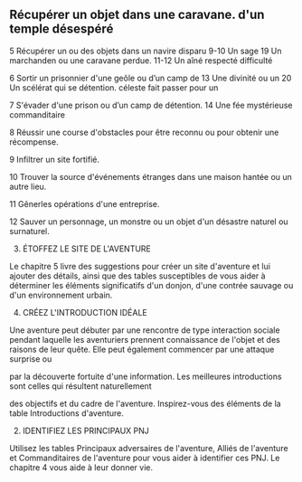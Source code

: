 ## Récupérer un objet dans une caravane. d'un temple désespéré


5 Récupérer un ou des objets dans un navire disparu 9-10 Un sage 19 Un marchanden
ou une caravane perdue. 11-12 Un aîné respecté difficulté

6 Sortir un prisonnier d'une geôle ou d’un camp de 13 Une divinité ou un 20 Un scélérat qui se
détention. céleste fait passer pour un

7 S'évader d'une prison ou d’un camp de détention. 14 Une fée mystérieuse commanditaire

8 Réussir une course d'obstacles pour être reconnu ou
pour obtenir une récompense.

9  Infiltrer un site fortifié.

10 Trouver la source d'événements étranges dans une
maison hantée ou un autre lieu.

11  Gênerles opérations d'une entreprise.

12 Sauver un personnage, un monstre ou un objet d'un
désastre naturel ou surnaturel.

3. ÉTOFFEZ LE SITE DE L'AVENTURE

Le chapitre 5 livre des suggestions pour créer un site d'aventure
et lui ajouter des détails, ainsi que des tables susceptibles de
vous aider à déterminer les éléments significatifs d'un donjon,
d'une contrée sauvage ou d'un environnement urbain.

4. CRÉEZ L'INTRODUCTION IDÉALE

Une aventure peut débuter par une rencontre de type
interaction sociale pendant laquelle les aventuriers prennent
connaissance de l'objet et des raisons de leur quête. Elle
peut également commencer par une attaque surprise ou

par la découverte fortuite d'une information. Les meilleures
introductions sont celles qui résultent naturellement

des objectifs et du cadre de l'aventure. Inspirez-vous des
éléments de la table Introductions d'aventure.

2. IDENTIFIEZ LES PRINCIPAUX PNJ

Utilisez les tables Principaux adversaires de l'aventure, Alliés
de l'aventure et Commanditaires de l'aventure pour vous aider
à identifier ces PNJ. Le chapitre 4 vous aide à leur donner vie.
